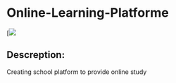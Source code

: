# Online-Learning-Platforme

[![](https://www.cdefi.com/wp-content/uploads/2018/09/e-learning.jpg)

 ## Descreption:

Creating school platform to provide online study
